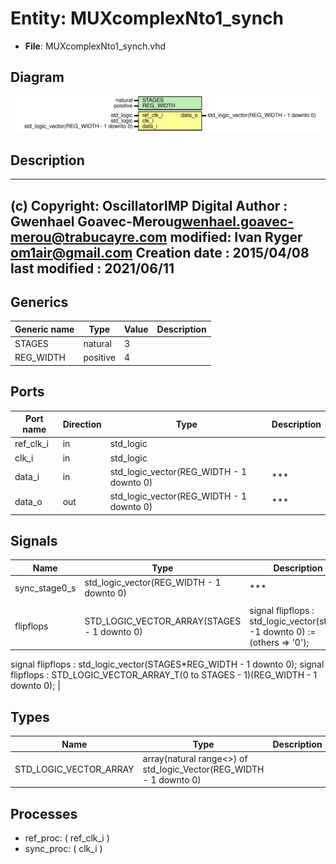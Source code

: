 # Entity: MUXcomplexNto1_synch

- **File**: MUXcomplexNto1_synch.vhd
## Diagram

![Diagram](MUXcomplexNto1_synch.svg "Diagram")
## Description

-------------------------------------------------------------------------
 (c) Copyright: OscillatorIMP Digital
 Author : Gwenhael Goavec-Merou<gwenhael.goavec-merou@trabucayre.com>
 modified: Ivan Ryger <om1air@gmail.com>
 Creation date : 2015/04/08
 last modified : 2021/06/11
-------------------------------------------------------------------------
## Generics

| Generic name | Type     | Value | Description |
| ------------ | -------- | ----- | ----------- |
| STAGES       | natural  | 3     |             |
| REG_WIDTH    | positive | 4     |             |
## Ports

| Port name | Direction | Type                                     | Description |
| --------- | --------- | ---------------------------------------- | ----------- |
| ref_clk_i | in        | std_logic                                |             |
| clk_i     | in        | std_logic                                |             |
| data_i    | in        | std_logic_vector(REG_WIDTH - 1 downto 0) |  ***        |
| data_o    | out       | std_logic_vector(REG_WIDTH - 1 downto 0) |  ***        |
## Signals

| Name          | Type                                        | Description                                                                                                                                                                                                                               |
| ------------- | ------------------------------------------- | ----------------------------------------------------------------------------------------------------------------------------------------------------------------------------------------------------------------------------------------- |
| sync_stage0_s | std_logic_vector(REG_WIDTH - 1 downto 0)    |  ***	
                                                                                                                                                                                                                                    |
| flipflops     | STD_LOGIC_VECTOR_ARRAY(STAGES - 1 downto 0) | signal flipflops : std_logic_vector(stages -1 downto 0) := (others => '0');
 signal flipflops : std_logic_vector(STAGES*REG_WIDTH - 1 downto 0);
 signal flipflops : STD_LOGIC_VECTOR_ARRAY_T(0 to STAGES - 1)(REG_WIDTH - 1 downto 0);
  |
## Types

| Name                   | Type                                                                | Description |
| ---------------------- | ------------------------------------------------------------------- | ----------- |
| STD_LOGIC_VECTOR_ARRAY | array(natural range<>) of std_logic_Vector(REG_WIDTH - 1 downto 0)  |             |
## Processes
- ref_proc: ( ref_clk_i )
- sync_proc: ( clk_i )
